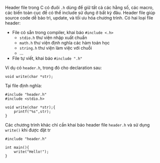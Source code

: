 Header file trong C có đuôi `.h` dùng để giữ tất cả các hằng số, các macro, các biến toàn cục để có thể include sử dụng ở bất kỳ đâu. Header file giúp source code dễ bảo trì, update, và tối ưu hóa chương trình.
Có hai loại file header:
- File có sẵn trong compiler, khai báo `#include <.h>`
  - `stdio.h` thư viện nhập xuất chuẩn
  - `math.h` thư viện định nghĩa các hàm toán học
  - `string.h` thư viện làm việc với chuỗi
  - ...
- File tự viết, khai báo `#include ".h"`



Ví dụ có `header.h`, trong đó cho declaration sau:

    void write(char *str);
   
Tại file định nghĩa:

    #include "header.h"
    #include <stdio.h>
    
    void write(char *str);{
        printf("%s",str);
    }
    
Các chương trình khác chỉ cần khai báo header file `header.h` và sử dụng `write()` khi được đặt tr

    #include "header.h"

    int main(){
        write("Hello!");
    }


